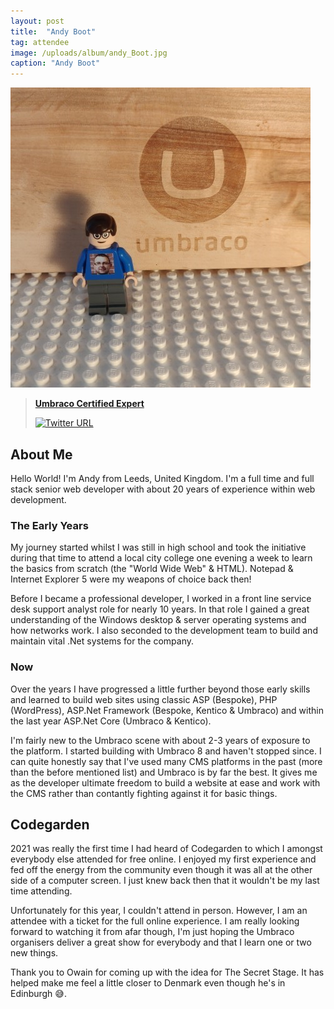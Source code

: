 ```yaml
---
layout: post
title:  "Andy Boot"
tag: attendee
image: /uploads/album/andy_Boot.jpg
caption: "Andy Boot"
---
```

![](/uploads/album/andy_Boot.jpg)


> **[Umbraco Certified Expert](https://umbraco.com/training/certified-developers/developer/?id=b117230b-ab0b-47b0-be05-5d9dea1f9887)**
> 
> [![Twitter URL](https://img.shields.io/twitter/url/https/twitter.com/andy_boot.svg?style=social&label=Follow%20%40andy_boot)](https://twitter.com/andy_boot)


## **About Me**

Hello World! I'm Andy from Leeds, United Kingdom. I'm a full time and full stack senior web developer with about 20 years of experience within web development. 

### **The Early Years**
My journey started whilst I was still in high school and took the initiative during that time to attend a local city college one evening a week to learn the basics from scratch (the "World Wide Web" & HTML). Notepad & Internet Explorer 5 were my weapons of choice back then!

Before I became a professional developer, I worked in a front line service desk support analyst role for nearly 10 years. In that role I gained a great understanding of the Windows desktop & server operating systems and how networks work. I also seconded to the development team to build and maintain vital .Net systems for the company.

### **Now**
Over the years I have progressed a little further beyond those early skills and learned to build web sites using classic ASP (Bespoke), PHP (WordPress), ASP.Net Framework (Bespoke, Kentico & Umbraco) and within the last year ASP.Net Core (Umbraco & Kentico). 

I'm fairly new to the Umbraco scene with about 2-3 years of exposure to the platform. I started building with Umbraco 8 and haven't stopped since. I can quite honestly say that I've used many CMS platforms in the past (more than the before mentioned list) and Umbraco is by far the best. It gives me as the developer ultimate freedom to build a website at ease and work with the CMS rather than contantly fighting against it for basic things.

## **Codegarden**
2021 was really the first time I had heard of Codegarden to which I amongst everybody else attended for free online. I enjoyed my first experience and fed off the energy from the community even though it was all at the other side of a computer screen. I just knew back then that it wouldn't be my last time attending. 

Unfortunately for this year, I couldn't attend in person. However, I am an attendee with a ticket for the full online experience. I am really looking forward to watching it from afar though, I'm just hoping the Umbraco organisers deliver a great show for everybody and that I learn one or two new things.

Thank you to Owain for coming up with the idea for The Secret Stage. It has helped make me feel a little closer to Denmark even though he's in Edinburgh 😅.
